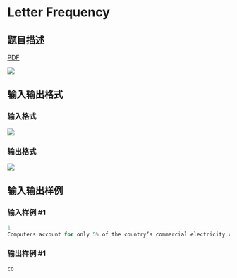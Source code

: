 # Letter Frequency

## 题目描述

[problemUrl]: https://uva.onlinejudge.org/index.php?option=com_onlinejudge&Itemid=8&category=27&page=show_problem&problem=2624

[PDF](https://uva.onlinejudge.org/external/115/p11577.pdf)

![](https://cdn.luogu.com.cn/upload/vjudge_pic/UVA11577/5f66e4ab0a14c0585923be86915c7ceb945d949b.png)

## 输入输出格式

### 输入格式

![](https://cdn.luogu.com.cn/upload/vjudge_pic/UVA11577/b37d5080e3b1c282cf50bfd198f94ddbe5aef463.png)

### 输出格式

![](https://cdn.luogu.com.cn/upload/vjudge_pic/UVA11577/8108f499cf4e18841c5eefb5fb568355ffcf2df5.png)

## 输入输出样例

### 输入样例 #1

```cpp
1
Computers account for only 5% of the country’s commercial electricity consumption.
```


### 输出样例 #1

```cpp
co
```


